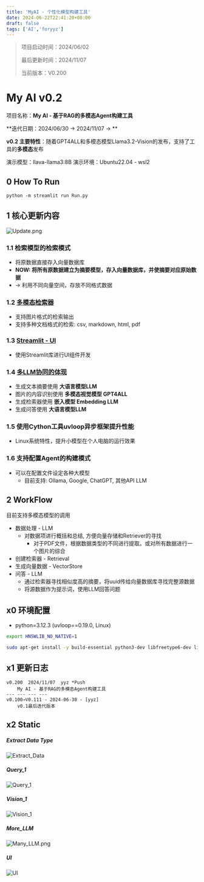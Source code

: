 ```yaml
---
title: 'MyAI - 个性化模型构建工具'
date: 2024-06-22T22:41:20+08:00
draft: false
tags: ['AI','foryyz']
---
```

> 项目启动时间：2024/06/02
>
> 最后更新时间：2024/11/07
>
> 当前版本：V0.200

# My AI v0.2

项目名称：**My AI - 基于RAG的多模态Agent构建工具**

**迭代日期：2024/06/30 → 2024/11/07 → **

**v0.2 主要特性**：随着GPT4ALL和多模态模型Llama3.2-Vision的发布，支持了工具的**多模态**发布

演示模型：llava-llama3:8B
演示环境：Ubuntu22.04 - wsl2



## 0 How To Run

`python -m streamlit run Run.py`



## 1 核心更新内容

![Update.png](../asstes/MyAI/Update.png)

### 1.1 检索模型的检索模式

- 将原数据直接存入向量数据库
- **NOW: 将所有原数据建立为摘要模型，存入向量数据库，并使摘要对应原始数据**
- → 利用不同向量空间，存放不同格式数据

### 1.2 [多模态检索器](#Extract-Data-Type)

- 支持图片格式的检索输出
- 支持多种文档格式的检索: csv, markdown, html, pdf

### 1.3 [Streamlit - UI](#UI)

- 使用Streamlit库进行UI组件开发

### 1.4 [多LLM协同的体现](More_LLM)

- 生成文本摘要使用 **大语言模型LLM**
- 图片的内容识别使用 **多模态视觉模型 GPT4ALL**
- 生成检索器使用 **嵌入模型 Embedding LLM**
- 生成问答使用 **大语言模型LLM**

### 1.5 使用Cython工具uvloop异步框架提升性能

- Linux系统特性，提升小模型在个人电脑的运行效果

### 1.6 支持配置Agent的构建模式

- 可以在配置文件设定各种大模型
  - 目前支持: Ollama, Google, ChatGPT, 其他API LLM



## 2 WorkFlow

目前支持多模态模型的调用

- 数据处理 - LLM
  - 对数据项进行概括和总结, 方便向量存储和Retriever的寻找
    - 对于PDF文件，根据数据类型的不同进行提取。或对所有数据进行一个图片的综合
- 创建检索器 - Retrieval
- 生成向量数据 - VectorStore
- 问答 - LLM
  - 通过检索器寻找相似度高的摘要，将uuid传给向量数据库寻找完整源数据
  - 将源数据作为提示词，使用LLM回答问题




## x0 环境配置

- python=3.12.3 (uvloop==0.19.0, Linux)

```bash
export HNSWLIB_NO_NATIVE=1

sudo apt-get install -y build-essential python3-dev libfreetype6-dev libpng-dev pkg-config
```

## x1 更新日志

```
v0.200	2024/11/07	yyz	*Push
	My AI - 基于RAG的多模态Agent构建工具
--- --- --- ---
v0.100→V0.111 - 2024-06-30 - [yyz]
	v0.1最后迭代版本
```

## x2 Static

##### Extract Data Type

![Extract_Data](../asstes/MyAI/Extract_Data.png)

##### Query_1

![Query_1](../asstes/MyAI/Query_1.png)

##### Vision_1

![Vision_1](../asstes/MyAI/Vision_1.png)

##### More_LLM

![Many_LLM.png](../asstes/MyAI/Many_LLM.png)

##### UI

![UI](../asstes/MyAI/UI.png)
